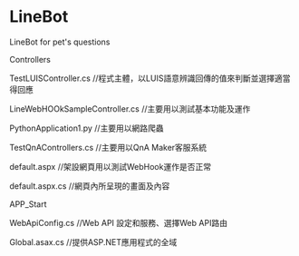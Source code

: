 # LineBot
LineBot for pet's questions

Controllers


TestLUISController.cs
//程式主體，以LUIS語意辨識回傳的值來判斷並選擇適當得回應


LineWebHOOkSampleController.cs
//主要用以測試基本功能及運作


PythonApplication1.py
//主要用以網路爬蟲


TestQnAControllers.cs
//主要用以QnA Maker客服系統


default.aspx
//架設網頁用以測試WebHook運作是否正常


default.aspx.cs
//網頁內所呈現的畫面及內容

APP_Start


WebApiConfig.cs
//Web API 設定和服務、選擇Web API路由


Global.asax.cs
//提供ASP.NET應用程式的全域

